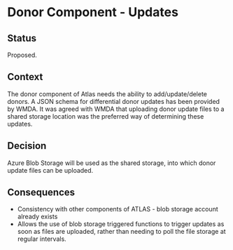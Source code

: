 # Donor Component - Updates

## Status

Proposed.

## Context

The donor component of Atlas needs the ability to add/update/delete donors.
A JSON schema for differential donor updates has been provided by WMDA.
It was agreed with WMDA that uploading donor update files to a shared storage location was the preferred way of determining these updates.

## Decision

Azure Blob Storage will be used as the shared storage, into which donor update files can be uploaded.

## Consequences

- Consistency with other components of ATLAS - blob storage account already exists
- Allows the use of blob storage triggered functions to trigger updates as soon as files are uploaded, rather than needing to poll the 
file storage at regular intervals.